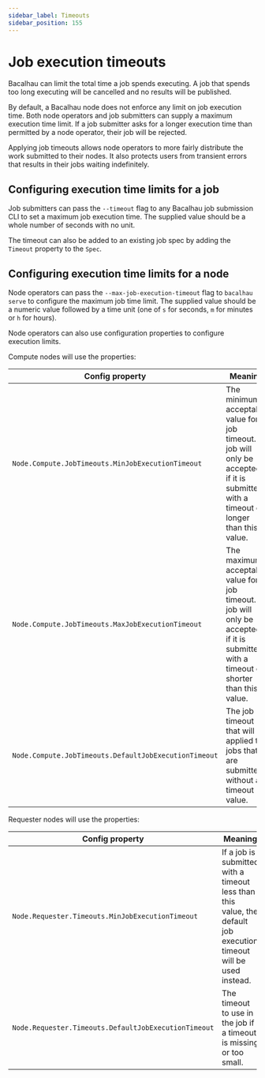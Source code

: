 ```yaml
---
sidebar_label: Timeouts
sidebar_position: 155
---
```

# Job execution timeouts

Bacalhau can limit the total time a job spends executing. A job that spends too
long executing will be cancelled and no results will be published.

By default, a Bacalhau node does not enforce any limit on job execution time.
Both node operators and job submitters can supply a maximum execution time
limit. If a job submitter asks for a longer execution time than permitted by a
node operator, their job will be rejected.

Applying job timeouts allows node operators to more fairly distribute the work
submitted to their nodes. It also protects users from transient errors that
results in their jobs waiting indefinitely.

## Configuring execution time limits for a job

Job submitters can pass the `--timeout` flag to any Bacalhau job submission CLI
to set a maximum job execution time. The supplied value should be a whole number
of seconds with no unit.

The timeout can also be added to an existing job spec by adding the `Timeout`
property to the `Spec`.

## Configuring execution time limits for a node

Node operators can pass the `--max-job-execution-timeout` flag to `bacalhau serve` to
configure the maximum job time limit. The supplied value should be a numeric
value followed by a time unit (one of `s` for seconds, `m` for minutes or `h`
for hours).

Node operators can also use configuration properties to configure execution
limits.

Compute nodes will use the properties:

| Config property | Meaning |
|---|---|
| `Node.Compute.JobTimeouts.MinJobExecutionTimeout` | The minimum acceptable value for a job timeout. A job will only be accepted if it is submitted with a timeout of longer than this value. |
| `Node.Compute.JobTimeouts.MaxJobExecutionTimeout` | The maximum acceptable value for a job timeout. A job will only be accepted if it is submitted with a timeout of shorter than this value. |
| `Node.Compute.JobTimeouts.DefaultJobExecutionTimeout` | The job timeout that will be applied to jobs that are submitted without a timeout value.  |

Requester nodes will use the properties:

| Config property | Meaning |
|---|---|
| `Node.Requester.Timeouts.MinJobExecutionTimeout` | If a job is submitted with a timeout less than this value, the default job execution timeout will be used instead. |
| `Node.Requester.Timeouts.DefaultJobExecutionTimeout` | The timeout to use in the job if a timeout is missing or too small. |

